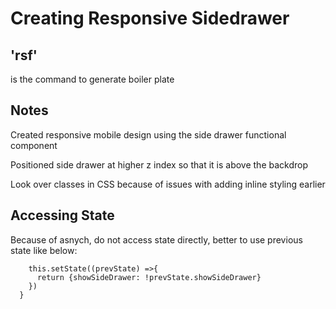 # Creating Responsive Sidedrawer

## 'rsf' 

is the command to generate boiler plate

## Notes

Created responsive mobile design using the side drawer functional component

Positioned side drawer at higher z index so that it is above the backdrop

Look over classes in CSS because of issues with adding inline styling earlier


## Accessing State
 Because of asnych, do not access state directly, better to use previous state like below:

```  sideDrawerToggleHandler = () => {
    this.setState((prevState) =>{
      return {showSideDrawer: !prevState.showSideDrawer}
    })
  }
```